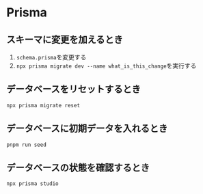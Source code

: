 # Prisma

## スキーマに変更を加えるとき

1. `schema.prisma`を変更する
2. `npx prisma migrate dev --name what_is_this_change`を実行する

## データベースをリセットするとき

```bash
npx prisma migrate reset
```

## データベースに初期データを入れるとき

```bash
pnpm run seed
```

## データベースの状態を確認するとき

```bash
npx prisma studio
```
